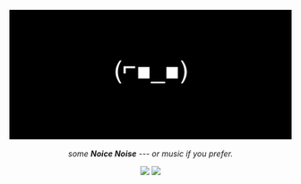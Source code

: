 <p align="center">
    <img src="/media/banner.png" />
</p>

<p align="center">
    <i>some <b>Noice Noise</b> --- or music if you prefer.</i>
</p>


<!---
    Reference from Eddie Jaoude's GitHub profile: https://github.com/eddiejaoude/eddiejaoude
--->

<p align="center">
  <img width="48%" src="https://github-readme-streak-stats.herokuapp.com?user=noice-noise&theme=midnight-purple" />
  <img width="48%" src="https://github-readme-stats.vercel.app/api?username=noice-noise&show_icons=true&theme=midnight-purple" />
</p>

